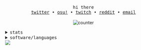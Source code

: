<p align="center">
<!--   <img align="center" src="https://raw.githubusercontent.com/Pabszito/Pabszito/master/assets/avatar.png" height="auto" width="256" alt="Profile picture">
  <br> -->
  <br>
  <samp>hi there</samp>
  <br>
  <samp>
    <a href="https://twitter.com/pabszito">twitter</a> •
    <a href="https://osu.ppy.sh/u/Pabszito">osu!</a> •
    <a href="https://twitch.tv/pabszito">twitch</a> • 
    <a href="https://reddit.com/u/Pabszito">reddit</a> • 
    <a href="mailto:pabszito@comugamers.com">email</a>
  </samp>
  <br>
  <br>
  <img alt="counter" src="https://komarev.com/ghpvc/?username=Pabszito&color=blue&label=views">
  <br>
</p>

<details>
  <summary>
    <samp>stats</samp>
  </summary>
  <br>
  <img src="https://github-readme-stats.vercel.app/api?username=Pabszito&theme=dark">
</details>
<details>
  <summary>
    <samp>software/languages</samp>
  </summary>
  <br>
  <!-- 
  iirc you could do something like ../master/assets/windows.png but just 
  in case i'll use the entire raw.githubusercontent.com URL lol
  -->
  <img width=28 height="auto" src="https://raw.githubusercontent.com/Pabszito/Pabszito/master/assets/windows.png" />
  <img width=28 height="auto" src="https://raw.githubusercontent.com/Pabszito/Pabszito/master/assets/arch.png" />
  <img width=28 height="auto" src="https://raw.githubusercontent.com/Pabszito/Pabszito/master/assets/idea.png" />
  <img width=28 height="auto" src="https://raw.githubusercontent.com/Pabszito/Pabszito/master/assets/code-insiders.png" />
  <img width=28 height="auto" src="https://raw.githubusercontent.com/Pabszito/Pabszito/master/assets/javascript.png" />
  <img width=22 height="auto" src="https://raw.githubusercontent.com/Pabszito/Pabszito/master/assets/java.png" />
</details>

<a src="https://discord.com/users/447902653842980875" align="center">
  <img src="https://lanyard.cnrad.dev/api/447902653842980875"/>
</a> 
